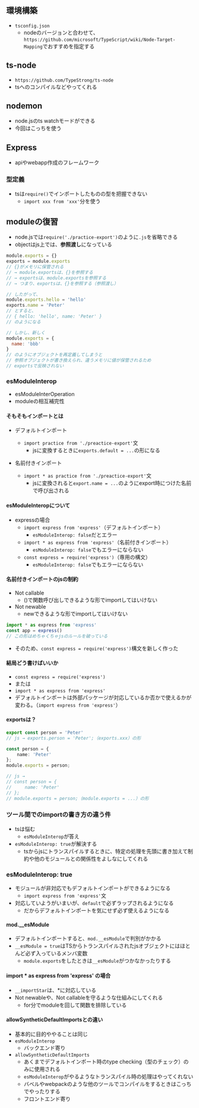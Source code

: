 ## 環境構築
- `tsconfig.json`
  - nodeのバージョンと合わせて、`https://github.com/microsoft/TypeScript/wiki/Node-Target-Mapping`でおすすめを指定する


## ts-node
- `https://github.com/TypeStrong/ts-node`
- tsへのコンパイルなどやってくれる

## nodemon
- node.jsのts watchモードができる
- 今回はこっちを使う

## Express
- apiやwebapp作成のフレームワーク

### 型定義
- tsは`require()`でインポートしたものの型を把握できない
  - `import xxx from 'xxx'`分を使う

## moduleの復習
- node.jsでは`require('./practice-export')`のように`.js`を省略できる
- objectはjs上では、**参照渡し**になっている
```js
module.exports = {}
exports = module.exports
// {}がメモリに保管される
// → module.exportsは、{}を参照する
// → exportsは、module.exportsを参照する
// → つまり、exportsは、{}を参照する（参照渡し）

// したがって、
module.exports.hello = 'hello'
exports.name = 'Peter'
// とすると、
// { hello: 'hello', name: 'Peter' }
// のようになる

// しかし、新しく
module.exports = {
  name: 'bbb'
}
// のようにオブジェクトを再定義してしまうと
// 参照オブジェクトが書き換えられ、違うメモリに値が保管されるため
// exportsで反映されない
```

### esModuleInterop
- esModuleInterOperation
- moduleの相互補完性

#### そもそもインポートとは
- デフォルトインポート
  - `import practice from './preactice-export'`文
    - jsに変換するときに`exports.default = ...`の形になる

- 名前付きインポート
  - `import * as practice from './preactice-export'`文
    - jsに変換されると`export.name = ...`のようにexport時につけた名前で呼び出される

#### esModuleInteropについて
- expressの場合
  - `import express from 'express'`（デフォルトインポート）
    - `esModuleInterop: false`だとエラー
  - `import * as express from 'express'`（名前付きインポート）
    - `esModuleInterop: false`でもエラーにならない
  - `const express = require('express')`（専用の構文）
    - `esModuleInterop: false`でもエラーにならない

#### 名前付きインポートのjsの制約
- Not callable
  - ()で関数呼び出しできるような形でimportしてはいけない
- Not newable
  - newできるような形でimportしてはいけない
```ts
import * as express from 'express'
const app = express()
// この形はめちゃくちゃjsのルールを破っている
```
- そのため、`const express = require('express')`構文を新しく作った

#### 結局どう書けばいいか
- `const express = require('express')`
- または
- `import * as express from 'express'`
- デフォルトインポートは外部パッケージが対応しているか否かで使えるかが変わる。（`import express from 'express'`）

#### exportsは？
```ts
export const person = 'Peter'
// js → exports.person = 'Peter';（exports.xxx）の形
```

```ts
const person = {
    name: 'Peter'
};
module.exports = person;

// js → 
// const person = {
//     name: 'Peter'
// };
// module.exports = person;（module.exports = ...）の形
```

### ツール間でのimportの書き方の違う件
- tsは悩む
  - `esModuleInterop`が答え
- `esModuleInterop: true`が解決する
  - tsからjsにトランスパイルするときに、特定の処理を先頭に書き加えて制約や他のモジュールとの関係性をよしなにしてくれる

### esModuleInterop: true
- モジュールが非対応でもデフォルトインポートができるようになる
  - `import express from 'express'`文
- 対応していようがいまいが、`default`で必ずラップされるようになる
  - だからデフォルトインポートを気にせず必ず使えるようになる

#### mod.__esModule
- デフォルトインポートすると、`mod.__esModule`で判別がかかる
- `__esModule = true`はTSからトランスパイルされたjsオブジェクトにはほとんど必ず入っているメンバ変数
  - `module.exports`をしたときは`__esModule`がつかなかったりする

#### import * as express from 'express' の場合
- `__importStar`は、*に対応している
- Not newableや、Not callableを守るような仕組みにしてくれる
  - for分でmoduleを回して関数を排除している

#### allowSyntheticDefaultImportsとの違い
- 基本的に目的ややることは同じ
- `esModuleInterop`
  - バックエンド寄り
- `allowSyntheticDefaultImports`
  - あくまでデフォルトインポート時のtype checking（型のチェック）のみに使用される
  - `esModuleInterop`がやるようなトランスパイル時の処理はやってくれない
  - バベルやwebpackのような他のツールでコンパイルをするときはこっちでやったりする
  - フロントエンド寄り
